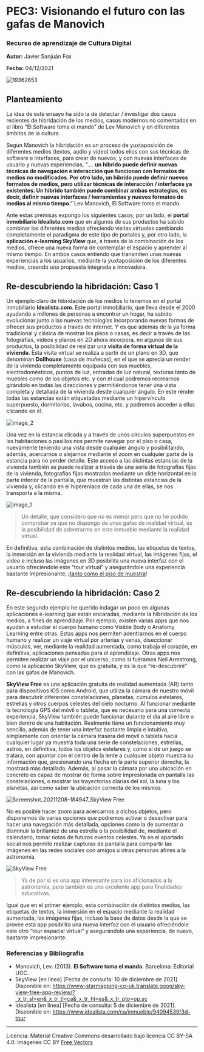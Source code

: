 # PEC3: Visionando el futuro con las gafas de Manovich 

### Recurso de aprendizaje de Cultura Digital 


**Autor:** Javier Sanjuán Fox

**Fecha:** 04/12/2021

![19362653](https://user-images.githubusercontent.com/95545172/145709008-56a13fb8-d47a-42a2-a9b8-0ae56761ee93.jpg)

## Planteamiento

La idea de este ensayo ha sido la de detectar / investigar dos casos recientes de hibridación de los medios, casos modernos no comentados en el libro “El Software toma el mando” de Lev Manovich y en diferentes ámbitos de la cultura. 

Según Manovich la hibridación es un proceso de yuxtaposición de diferentes medios (textos, audio y video) todos ellos con sus técnicas de software e interfaces, para crear de nuevos, y con nuevas interfaces de usuario y nuevas experiencias, “…. **un híbrido puede definir nuevas técnicas de navegación e interacción que funcionan con formatos de medios no modificados. Por otro lado, un híbrido puede definir nuevos formatos de medios, pero utilizar técnicas de interacción / interfaces ya existentes. Un híbrido también puede combinar ambas estrategias, es decir, definir nuevas interfaces / herramientas y nuevos formatos de medios al mismo tiempo**.” Lev Manovich, El Software toma el mando.

Ante estas premisas expongo los siguientes casos; por un lado, el **portal inmobiliario Idealista.com** que en algunos de sus productos ha sabido combinar los diferentes medios ofreciendo visitas virtuales cambiando completamente el paradigma de este tipo de portales y, por otro lado, la **aplicación e-learning SkyView** que, a través de la combinación de los medios, ofrece una nueva forma de contemplar el espacio y aprender al mismo tiempo. En ambos casos entiendo que transmiten unas nuevas experiencias a los usuarios, mediante la yuxtaposición de los diferentes medios, creando una propuesta integrada e innovadora.



## Re-descubriendo la hibridación: Caso 1

Un ejemplo claro de hibridación de los medios lo tenemos en el portal inmobiliario **Idealista.com**. Este portal inmobiliario, que lleva desde el 2000 ayudando a millones de personas a encontrar un hogar, ha sabido evolucionar junto a las nuevas tecnologías incorporando nuevas formas de ofrecer sus productos a través de internet. Y es que además de la ya forma tradicional y clásica de mostrar los pisos o casas, es decir a través de las fotografías, videos y planos en 2D ahora incorpora, en algunos de sus productos, la posibilidad de realizar una **visita de forma virtual de la vivienda**. Esta visita virtual se realiza a partir de un plano en 3D, que denominan **Dollhouse** (casa de muñecas), en el que se aprecia un render de la vivienda completamente equipada con sus muebles, electrodomésticos, puntos de luz, entradas de luz natural, texturas tanto de muebles como de los objetos etc. y con el cual podremos recrearnos girándolo en todas las direcciones y permitiéndonos tener una vista completa y detallada de la vivienda desde cualquier ángulo. En este render todas las estancias están etiquetadas mediante un hipervínculo superpuesto, dormitorios, lavabos, cocina, etc. y podremos acceder a ellas clicando en él. 

![image_2](https://user-images.githubusercontent.com/95545172/144722038-8e89301a-3a35-4f7a-a87d-28b2ae3af6fe.png)

Una vez en la estancia clicada y a través de unos círculos superpuestos en las habitaciones o pasillos nos permite navegar por el piso o casa, nuevamente teniendo una vista desde cualquier ángulo y posibilitando, además, acercarnos o alejarnos mediante el zoom en cualquier parte de la estancia para no perder detalle. Este acceso a las distintas estancias de la vivienda también se puede realizar a través de una serie de fotografías fijas de la vivienda, fotografías fijas mostradas mediante un slide horizontal en la parte inferior de la pantalla, que muestran las distintas estancias de la vivienda y, clicando en el hiperenlace de cada una de ellas, se nos transporta a la misma.

![image_1](https://user-images.githubusercontent.com/95545172/144722312-3776c95f-62e7-439c-b55a-a60f67ca4501.png)

> Un detalle, que considero que no es menor pero que no he podido comprobar ya que no dispongo de unas gafas de realidad virtual, es la posibilidad de adentrarme en este inmueble mediante la realidad virtual. 

En definitiva, esta combinación de distintos medios, las etiquetas de textos, la inmersión en la vivienda mediante la realidad virtual, las imágenes fijas, el video e incluso las imágenes en 3D posibilita una nueva interfaz con el usuario ofreciéndole este “tour virtual” y asegurándole una experiencia bastante impresionante, ¡[tanto como el piso de muestra](https://www.idealista.com/ca/inmueble/94094539/3d-tour)!



## Re-descubriendo la hibridación: Caso 2

En este segundo ejemplo he querido indagar un poco en algunas aplicaciones e-learning que están encaradas, mediante la hibridación de los medios, a fines de aprendizaje. Por ejemplo, existen varias apps que nos ayudan a estudiar el cuerpo humano como Visible Body o Anatomy Learning entre otras. Estas apps nos permiten adentrarnos en el cuerpo humano y realizar un viaje virtual por arterias y venas, diseccionar músculos, ver, mediante la realidad aumentada, como trabaja el corazón, en definitiva, aplicaciones pensadas para el aprendizaje. Otras apps nos permiten realizar un viaje por el universo, como si fuéramos Neil Armstrong, como la aplicación SkyView, que es gratuita, y es la que “re-descubriré” con las gafas de Manovich.

**SkyView Free** es una aplicación gratuita de realidad aumentada (AR) tanto para dispositivos iOS como Android, que utiliza la cámara de nuestro móvil para descubrir diferentes constelaciones, planetas, cúmulos estelares, estrellas y otros cuerpos celestes del cielo nocturno. Al funcionar mediante la tecnología GPS del móvil o tableta, que es necesario para una correcta experiencia, SkyView también puede funcionar durante el día al aire libre o bien dentro de una habitación. Realmente tiene un funcionamiento muy sencillo, además de tener una interfaz bastante limpia e intuitiva, simplemente con orientar la cámara trasera del móvil o tableta hacia cualquier lugar ya muestra toda una serie de constelaciones, estrellas, astros, en definitiva, todos los objetos estelares y, como si de un juego se tratara, con apuntar con el centro de la lente a cualquier objeto muestra su información que, presionando una flecha en la parte superior derecha, la mostrará más detallada. Además, al pasar la cámara por una ubicación en concreto es capaz de mostrar de forma sobre impresionada en pantalla las constelaciones, o mostrar las trayectorias diarias del sol, la luna y los planetas, así como saber la ubicación correcta de los mismos. 

![Screenshot_20211208-184947_SkyView Free](https://user-images.githubusercontent.com/95545172/145268751-b7c703c2-72b1-46fc-9bb6-702fb6705f46.jpg)

No es posible hacer zoom para acercarnos a dichos objetos, pero disponemos de varias opciones que podremos activar o desactivar para hacer una navegación más detallada, opciones como la de aumentar o disminuir la brillantez de una estrella o la posibilidad de, mediante el calendario, tomar notas de futuros eventos celestes. Ya en el apartado social nos permite realizar capturas de pantalla para compartir las imágenes en las redes sociales con amigos u otras personas afines a la astronomía.

![SkyView Free](https://user-images.githubusercontent.com/95545172/145270262-10a21e97-9774-4591-b7e1-cd44d2e0e0a8.png)

> Ya de por sí es una app interesante para los aficionados a la astronomía, pero también es una excelente app para finalidades educativas.

Igual que en el primer ejemplo, esta combinación de distintos medios, las etiquetas de textos, la inmersión en el espacio mediante la realidad aumentada, las imágenes fijas, incluso la base de datos desde la que se provee esta app posibilita una nueva interfaz con el usuario ofreciéndole este otro “tour espacial virtual” y asegurándole una experiencia, de nuevo, bastante impresionante.



### Referencias y Bibliografía

* Manovich, Lev. (2013). **El Software toma el mando**. Barcelona: Editorial UOC. 
* SkyView [en línea] [Fecha de consulta: 10 de diciembre de 2021]. Disponible en: https://www-starmapping-co-uk.translate.goog/sky-view-free-app-review/?_x_tr_sl=en&_x_tr_tl=ca&_x_tr_hl=es&_x_tr_pto=op,sc
* Idealista [en línea] [Fecha de consulta: 5 de diciembre de 2021]. Disponible en: https://www.idealista.com/ca/inmueble/94094539/3d-tour


----



Licencia: Material Creative Commons desarrollado bajo licencia CC BY-SA 4.0. Imágenes CC BY [Free Vectors](https://www.freepik.com/)
